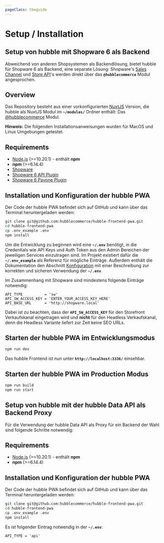 ```yaml
---
pageClass: theguide
---
```


# Setup / Installation

## Setup von hubble mit Shopware 6 als Backend

Abweichend von anderen Shopsystemen als Backendlösung, bietet hubble für Shopware 6 als Backend, eine separate Lösung:
Shopware's [Sales Channel](https://docs.shopware.com/en/shopware-platform-dev-en/sales-channel-api) 
und [Store API](https://docs.shopware.com/en/shopware-platform-dev-en/store-api-guide)'s werden direkt
über das __`@hubblecommerce`__ Modul angesprochen.


## Overview

Das Repository besteht aus einer vorkonfigurierten [NuxtJS](https://nuxtjs.org/) Version,
die hubble als NuxtJS Modul im __`~/modules/`__ Ordner enthält:
Das [@hubblecommerce](https://github.com/hubblecommerce/hubble-frontend-pwa/tree/master/modules/%40hubblecommerce)
Modul.

__Hinweis:__ Die folgenden Installationsanweisungen wurden für MacOS und Linux Umgebungen getestet.
 

## Requirements

* [Node.js](https://nodejs.org/en/) \(&gt;=10.20.1\) - enthält __npm__
* __npm__ \(&gt;=6.14.4\)
* [Shopware](https://docs.shopware.com/en/shopware-platform-dev-en/system-guide/system-installation-guides)
* [Shopware 6 API Plugin](https://github.com/hubblecommerce/shopware6-api-plugin)
* [Shopware 6 Payone Plugin](https://store.shopware.com/payon69044615910f/payone-payment-fuer-shopware-6.html)


## Installation und Konfiguration der hubble PWA

Der Code der hubble PWA befindet sich auf GitHub und kann über das Terminal heruntergeladen werden:

``` bash
git clone git@github.com:hubblecommerce/hubble-frontend-pwa.git
cd hubble-frontend-pwa
cp .env_example .env
npm install 
```

Um die Entwicklung zu beginnen wird eine __`~/.env`__ benötigt, in die Credentials wie API Keys und Auth Token
aus den Admin Bereichen der jeweiligen Services einzutragen sind.
Im Projekt existiert dafür die __`~/.env_example`__ als Referenz für mögliche Einträge. Außerdem enthält die Dokumentation 
den Abschnitt [Konfiguration](../pwa/configuration.md) mit einer Beschreibung zur korrekten
und sicheren Verwendung der __`~/.env`__.

Im Zusammenhang mit Shopware sind mindestens folgende Einträge notwendig:

```dotenv
API_TYPE          = 'sw'
API_SW_ACCESS_KEY = 'ENTER_YOUR_ACCESS_KEY_HERE'
API_BASE_URL      = 'http://shopware.local'
```
Dabei ist zu beachten, dass der __`API_SW_ACCESS_KEY`__ für den Storefront Verkaufskanal eingetragen wird und __nicht__ für den
Headless Verkaufskanal, denn die Headless Variante liefert zur Zeit keine SEO URLs.

<ImageComponent :src="$withBase('/saleschannelaccess.png')" />


## Starten der hubble PWA im Entwicklungsmodus
``` bash
npm run dev
```
Das hubble Frontend ist nun unter __`http://localhost:3336/`__ einsehbar.


## Starten der hubble PWA im Production Modus
``` bash
npm run build
npm run start
```



## Setup von hubble mit der hubble Data API als Backend Proxy
Für die Verwendung der hubble Data API als Proxy für ein Backend der Wahl sind folgende
Schritte notwendig:


## Requirements
* [Node.js](https://nodejs.org/en/) \(&gt;=10.20.1\) - enthält __npm__
* __npm__ \(&gt;=6.14.4\)


## Installation und Konfiguration der hubble PWA
Der Code der hubble PWA befindet sich auf GitHub und kann über das Terminal heruntergeladen werden:

``` bash
git clone git@github.com:hubblecommerce/hubble-frontend-pwa.git
cd hubble-frontend-pwa
cp .env_example .env
npm install 
```

Es ist folgender Eintrag notwendig in der __`~/.env`__: 

```dotenv
API_TYPE = 'api'
```